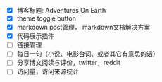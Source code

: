 - [x] 博客标题: Adventures On Earth
- [x] theme toggle button
- [x] markdown post管理， markdown文档解决方案
- [x] 代码展示插件
- [ ] 链接管理
- [ ] 每日一句（小说、电影台词、或者其它有意思的话）
- [ ] 分享博文阅读与评价，twitter，reddit
- [ ] 访问量，访问来源统计
